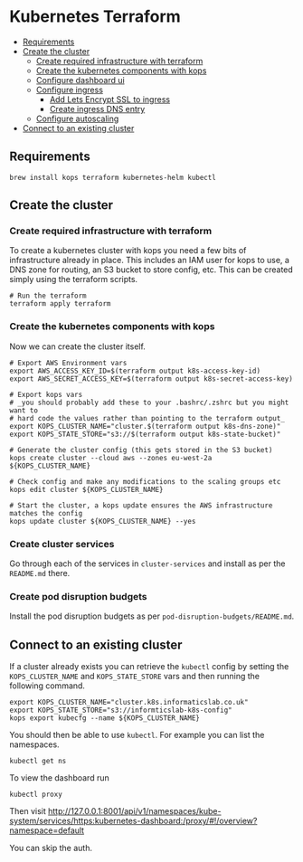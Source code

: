 # Kubernetes Terraform

* [Requirements](#requirements)
* [Create the cluster](#create-the-cluster)
   * [Create required infrastructure with terraform](#create-required-infrastructure)
   * [Create the kubernetes components with kops](#create-the-kubernetes-components)
   * [Configure dashboard ui](#configure-dashboard-ui)
   * [Configure ingress](#configure-ingress)
      * [Add Lets Encrypt SSL to ingress](#add-lets-encrypt-ssl-to-ingress)
      * [Create ingress DNS entry](#create-ingress-dns-entry)
   * [Configure autoscaling](#configure-autoscaling)
* [Connect to an existing cluster](#connect-to-an-existing-cluster)

## Requirements

```shell
brew install kops terraform kubernetes-helm kubectl
```

## Create the cluster

### Create required infrastructure with terraform

To create a kubernetes cluster with kops you need a few bits of infrastructure already in place. This includes an IAM user for kops to use, a DNS zone for routing, an S3 bucket to store config, etc. This can be created simply using the terraform scripts.

```shell
# Run the terraform
terraform apply terraform
```

### Create the kubernetes components with kops

Now we can create the cluster itself.

```shell
# Export AWS Environment vars
export AWS_ACCESS_KEY_ID=$(terraform output k8s-access-key-id)
export AWS_SECRET_ACCESS_KEY=$(terraform output k8s-secret-access-key)

# Export kops vars
# _you should probably add these to your .bashrc/.zshrc but you might want to
# hard code the values rather than pointing to the terraform output_
export KOPS_CLUSTER_NAME="cluster.$(terraform output k8s-dns-zone)"
export KOPS_STATE_STORE="s3://$(terraform output k8s-state-bucket)"

# Generate the cluster config (this gets stored in the S3 bucket)
kops create cluster --cloud aws --zones eu-west-2a ${KOPS_CLUSTER_NAME}

# Check config and make any modifications to the scaling groups etc
kops edit cluster ${KOPS_CLUSTER_NAME}

# Start the cluster, a kops update ensures the AWS infrastructure matches the config
kops update cluster ${KOPS_CLUSTER_NAME} --yes
```


### Create cluster services

Go through each of the services in `cluster-services` and install as per the `README.md` there.

### Create pod disruption budgets

Install the pod disruption budgets as per `pod-disruption-budgets/README.md`.

## Connect to an existing cluster

If a cluster already exists you can retrieve the `kubectl` config by setting the `KOPS_CLUSTER_NAME` and `KOPS_STATE_STORE` vars and then running the following command.

```shell
export KOPS_CLUSTER_NAME="cluster.k8s.informaticslab.co.uk"
export KOPS_STATE_STORE="s3://informticslab-k8s-config"
kops export kubecfg --name ${KOPS_CLUSTER_NAME}
```

You should then be able to use `kubectl`. For example you can list the namespaces.

```shell
kubectl get ns
```

To view the dashboard run

```
kubectl proxy
```

Then visit http://127.0.0.1:8001/api/v1/namespaces/kube-system/services/https:kubernetes-dashboard:/proxy/#!/overview?namespace=default

You can skip the auth.
